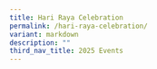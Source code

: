 ```yaml
---
title: Hari Raya Celebration
permalink: /hari-raya-celebration/
variant: markdown
description: ""
third_nav_title: 2025 Events
---
```

